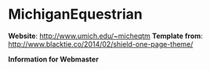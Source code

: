 # MichiganEquestrian
<b>Website</b>: http://www.umich.edu/~micheqtm
<b>Template from</b>: http://www.blacktie.co/2014/02/shield-one-page-theme/

<b>Information for Webmaster</b>
